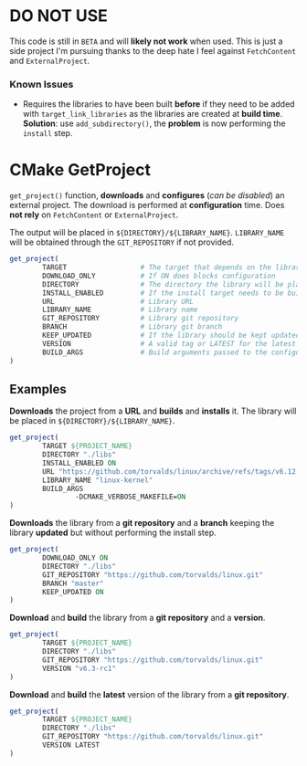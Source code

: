 # DO NOT USE

This code is still in `BETA` and will **likely not work** when used. This is just a
side project I'm pursuing thanks to the deep hate I feel against `FetchContent`
and `ExternalProject`.

### Known Issues

 - Requires the libraries to have been built **before** if they need to be added with
   `target_link_libraries` as the libraries are created at **build time**.<br>
   **Solution**: use `add_subdirectory()`, the **problem** is now performing the
   `install` step.

# CMake GetProject

`get_project()` function, **downloads** and **configures** (*can be disabled*) an
external project. The download is performed at **configuration** time. Does **not
rely** on `FetchContent` or `ExternalProject`.

The output will be placed in `${DIRECTORY}/${LIBRARY_NAME}`. `LIBRARY_NAME` will
be obtained through the `GIT_REPOSITORY` if not provided.

```cmake
get_project(
        TARGET                  # The target that depends on the library
        DOWNLOAD_ONLY           # If ON does blocks configuration
        DIRECTORY               # The directory the library will be placed in
        INSTALL_ENABLED         # If the install target needs to be built
        URL                     # Library URL
        LIBRARY_NAME            # Library name
        GIT_REPOSITORY          # Library git repository
        BRANCH                  # Library git branch
        KEEP_UPDATED            # If the library should be kept updated
        VERSION                 # A valid tag or LATEST for the latest release
        BUILD_ARGS              # Build arguments passed to the configure command.
)
```

## Examples

**Downloads** the project from a **URL** and **builds** and **installs** it.
The library will be placed in `${DIRECTORY}/${LIBRARY_NAME}`.

```cmake
get_project(
        TARGET ${PROJECT_NAME}
        DIRECTORY "./libs"
        INSTALL_ENABLED ON
        URL "https://github.com/torvalds/linux/archive/refs/tags/v6.12.zip"
        LIBRARY_NAME "linux-kernel"
        BUILD_ARGS
                -DCMAKE_VERBOSE_MAKEFILE=ON
)
```

**Downloads** the library from a **git repository** and a **branch** keeping
the library **updated** but without performing the install step.

```cmake
get_project(
        DOWNLOAD_ONLY ON
        DIRECTORY "./libs"
        GIT_REPOSITORY "https://github.com/torvalds/linux.git"
        BRANCH "master"
        KEEP_UPDATED ON
)
```

**Download** and **build** the library from a **git repository** and a **version**.

```cmake
get_project(
        TARGET ${PROJECT_NAME}
        DIRECTORY "./libs"
        GIT_REPOSITORY "https://github.com/torvalds/linux.git"
        VERSION "v6.3-rc1"
)
```

**Download** and **build** the **latest** version of the library from a **git repository**.

```cmake
get_project(
        TARGET ${PROJECT_NAME}
        DIRECTORY "./libs"
        GIT_REPOSITORY "https://github.com/torvalds/linux.git"
        VERSION LATEST
)
```
